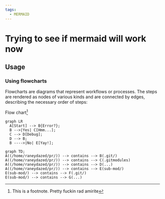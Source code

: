 ```yaml
---
tags:
  - MERMAID
---
```


# Trying to see if mermaid will work now

## Usage

### Using flowcharts

Flowcharts are diagrams that represent workflows or processes. The steps are rendered as nodes of various kinds and are connected by edges, describing the necessary order of steps:

Flow chart[^1]

``` mermaid
graph LR
  A[Start] --> B{Error?};
  B -->|Yes| C[Hmm...];
  C --> D[Debug];
  D --> B;
  B ---->|No| E[Yay!];
```

``` mermaid
graph TD;
A((/home/raneydazed/pr/)) --> contains --> B(.git/)
A((/home/raneydazed/pr/)) --> contains --> C(.gitmodules)
A((/home/raneydazed/pr/)) --> contains --> D(...)
A((/home/raneydazed/pr/)) --> contains --> E(sub-mod/)
E(sub-mod/) --> contains --> F(.git/)
E(sub-mod/) --> contains --> G(...)
```

[^1]: This is a footnote. Pretty fuckin rad amirite
